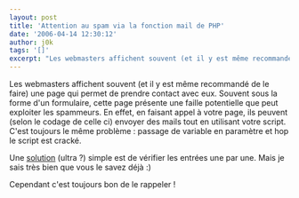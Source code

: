 ```yaml
---
layout: post
title: 'Attention au spam via la fonction mail de PHP'
date: '2006-04-14 12:30:12'
author: j0k
tags: '[]'
excerpt: "Les webmasters affichent souvent (et il y est même recommandé de le faire) une page qui permet de prendre contact avec eux. Souvent sous la forme d'un formulaire, cette page présente une faille potentielle que peut exploiter les spammeurs.     \nEn effet, en faisant appel à votre page, ils peuvent (selon le codage de celle ci) envoyer des mails tout en utilisant      …"
---
```


Les webmasters affichent souvent (et il y est même recommandé de le faire) une page qui permet de prendre contact avec eux. Souvent sous la forme d'un formulaire, cette page présente une faille potentielle que peut exploiter les spammeurs.
En effet, en faisant appel à votre page, ils peuvent (selon le codage de celle ci) envoyer des mails tout en utilisant votre script. C'est toujours le même problème : passage de variable en paramètre et hop le script est cracké.

Une [solution](http://www.phpbuilder.com/columns/ian_gilfillan20060412.php3) (ultra ?) simple est de vérifier les entrées une par une. Mais je sais très bien que vous le savez déjà :)

Cependant c'est toujours bon de le rappeler !

